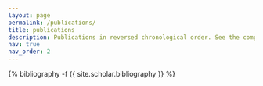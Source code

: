 ```yaml
---
layout: page
permalink: /publications/
title: publications
description: Publications in reversed chronological order. See the complete overview in <a href="cv.md">cv</a>.
nav: true
nav_order: 2
---
```

<!-- _pages/publications.md -->
<div class="publications">

{% bibliography -f {{ site.scholar.bibliography }} %}

</div>
